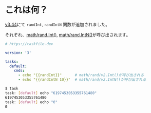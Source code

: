 # これは何？

[v3.44](https://taskfile.dev/changelog/#v3440---2025-06-08)にて ```randInt```, ```randIntN``` 関数が追加されました。

それぞれ、[math/rand.Int()](https://pkg.go.dev/math/rand/v2@go1.24.4#Int), [math/rand.IntN()](https://pkg.go.dev/math/rand/v2@go1.24.4#IntN)が呼び出されます。


```yaml
# https://taskfile.dev

version: '3'

tasks:
  default:
    cmds:
      - echo "{{randInt}}"      # math/rand/v2.Int()が呼び出される
      - echo "{{randIntN 10}}"  # math/rand/v2.IntN()が呼び出される
```

```sh
$ task
task: [default] echo "6197453053355761480"
6197453053355761480
task: [default] echo "0"
0
```
